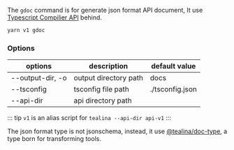 The `gdoc` command is for generate json format API document,
It use [Typescript Compilier API](https://github.com/microsoft/TypeScript/wiki/Using-the-Compiler-API) behind.

```bash
yarn v1 gdoc
```

### Options

| options          | description           | default value   |
| ---------------- | --------------------- | --------------- |
| --output-dir, -o | output directory path | docs            |
| --tsconfig       | tsconfig file path    | ./tsconfig.json |
| --api-dir        | api directory path    |                 |

::: tip `v1` is an alias script for `tealina --api-dir api-v1`
:::

The json format type is not jsonschema, instead, it use [@tealina/doc-type](/family/doc-types), a type born for transforming tools.

